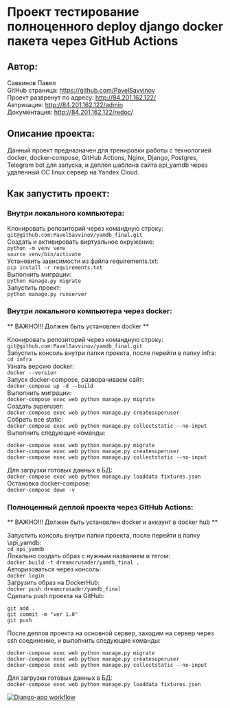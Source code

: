 # Проект тестирование полноценного deploy django docker пакета через GitHub Actions

## Автор:

Саввинов Павел <br>
GitHub страница: https://github.com/PavelSavvinov <br>
Проект развренут по адресу: http://84.201.162.122/ <br>
Автризация: http://84.201.162.122/admin <br>
Документация: http://84.201.162.122/redoc/ <br>

## Описание проекта:

Данный проект предназначен для тренировки работы с технологией docker, docker-compose, GitHub Actions, Nginx, Django, Postgres, Telegram bot для запуска, и деплоя шаблона сайта api_yamdb через удаленный ОС linux сервер на Yandex Cloud.

## Как запустить проект:
### Внутри локального компьютера:

Клонировать репозиторий через командную строку:<br>
`git@github.com:PavelSavvinov/yamdb_final.git` <br>
Cоздать и активировать виртуальное окружение: <br>
`python -m venv venv` <br>
`source venv/bin/activate`<br>
Установить зависимости из файла requirements.txt:<br>
`pip install -r requirements.txt`<br>
Выполнить миграции:<br>
`python manage.py migrate`<br>
Запустить проект:<br>
`python manage.py runserver`<br>

### Внутри локального компьютера через docker:

** ВАЖНО!!! Должен быть установлен docker ** <br>

Клонировать репозиторий через командную строку:<br>
`git@github.com:PavelSavvinov/yamdb_final.git` <br>
Запустить консоль внутри папки проекта, после перейти в папку infra: <br>
`cd infra` <br>
Узнать версию docker: <br>
`docker --version` <br>
Запуск docker-compose, разворачиваем сайт: <br>
`docker-compose up -d --build` <br>
Выполнить миграции: <br>
`docker-compose exec web python manage.py migrate` <br>
Создать superuser: <br>
`docker-compose exec web python manage.py createsuperuser` <br>
Собрать все static: <br>
`docker-compose exec web python manage.py collectstatic --no-input ` <br>
Выполнить следующие команды:<br>
```
docker-compose exec web python manage.py migrate
docker-compose exec web python manage.py createsuperuser
docker-compose exec web python manage.py collectstatic --no-input
```
Для загрузки готовых данных в БД:<br>
`docker-compose exec web python manage.py loaddata fixtures.json`<br>
Остановка docker-compose: <br>
`docker-compose down -v ` <br>

### Полноценный деплой проекта через GitHub Actions: <br>

** ВАЖНО!!! Должен быть установлен docker и аккаунт в docker hub ** <br>

Запустить консоль внутри папки проекта, после перейти в папку \api_yamdb: <br>
`cd api_yamdb` <br>
Локально создать образ с нужным названием и тегом: <br>
`docker build -t dreamcrusader/yamdb_final . ` <br>
Авторизоваться через консоль: <br>
`docker login` <br>
Загрузить образ на DockerHub: <br>
`docker push dreamcrusader/yamdb_final` <br>
Сделать push проекта на GitHub: <br>
```
git add .
git commit -m "ver 1.0"
git push
```
После деплоя проекта на основной сервер, заходим на сервер через ssh соединение, и выполнить следующие команды:<br>
```
docker-compose exec web python manage.py migrate
docker-compose exec web python manage.py createsuperuser
docker-compose exec web python manage.py collectstatic --no-input
```
Для загрузки готовых данных в БД:<br>
`docker-compose exec web python manage.py loaddata fixtures.json`<br>

[![Django-app workflow](https://github.com/PavelSavvinov/yamdb_final/actions/workflows/yamdb_workflow.yml/badge.svg)](https://github.com/PavelSavvinov/yamdb_final/actions/workflows/yamdb_workflow.yml)

